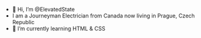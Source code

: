 - 👋 Hi, I’m @ElevatedState
- I am a Journeyman Electrician from Canada now living in Prague, Czech Republic
- 🌱 I’m currently learning HTML & CSS

<!---
ElevatedState/ElevatedState is a ✨ special ✨ repository because its `README.md` (this file) appears on your GitHub profile.
You can click the Preview link to take a look at your changes.
--->
